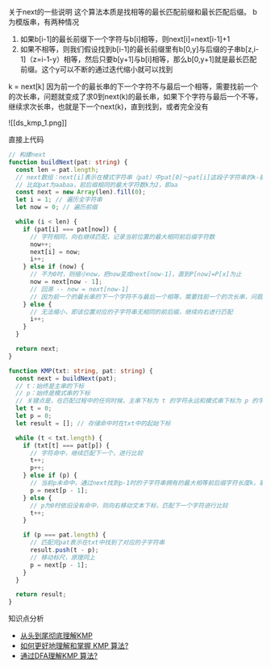 关于next的一些说明
这个算法本质是找相等的最长匹配前缀和最长匹配后缀。
b为模版串，有两种情况
1. 如果b[i-1]的最长前缀下一个字符与b[i]相等，则next[i]=next[i-1]+1
2. 如果不相等，则我们假设找到b[i-1]的最长前缀里有b[0,y]与后缀的子串b[z,i-1]（z=i-1-y）相等，然后只要b[y+1]与b[i]相等，那么b[0,y+1]就是最长匹配前缀。这个y可以不断的通过迭代缩小就可以找到

k = next[k] 因为前一个的最长串的下一个字符不与最后一个相等，需要找前一个的次长串，问题就变成了求0到next(k)的最长串，如果下个字符与最后一个不等，继续求次长串，也就是下一个next(k)，直到找到，或者完全没有

![[ds_kmp_1.png]]

直接上代码
```ts
// 构建next
function buildNext(pat: string) {
  const len = pat.length;
  // next数组：next[i]表示在模式字符串（pat）中pat[0]～pat[i]这段子字符串的k-前缀和k-后缀相同的最大字符数k
  // 比如pat为aabaa，前后缀相同的最大字符数k为2，即aa
  const next = new Array(len).fill(0);
  let i = 1; // 遍历全字符串
  let now = 0; // 遍历前缀

  while (i < len) {
    if (pat[i] === pat[now]) {
      // 字符相同，向右继续匹配，记录当前位置的最大相同前后缀字符数
      now++;
      next[i] = now;
      i++;
    } else if (now) {
      // 不为0时，则缩小now，把now变成next[now-1]，直到P[now]=P[x]为止
      now = next[now - 1];
      // 回溯 -- now = next[now-1]
      // 因为前一个的最长串的下一个字符不与最后一个相等，需要找前一个的次长串，问题就变成了求0到next(now-1)的最长串，如果下个字符与最后一个不等，继续求次长串，也就是下一个next(now-1)，直到找到，或者完全没有
    } else {
      // 无法缩小，即该位置对应的子字符串无相同的前后缀，继续向右进行匹配
      i++;
    }
  }

  return next;
}

function KMP(txt: string, pat: string) {
  const next = buildNext(pat);
  // t：始终是主串的下标
  // p：始终是模式串的下标
  // 关键点是，在匹配过程中的任何时候，主串下标为 t 的字符永远和模式串下标为 p 的字符对齐。 例如，从初始状态开始，t 一直在增加，而 p 保持为0 （没有任何字符匹配上），那么它的含义就是模式串向后移动了 t 位。同时因为p=0，所以此时模式串首和主串 t 下标对齐。
  let t = 0;
  let p = 0;
  let result = []; // 存储命中时在txt中的起始下标

  while (t < txt.length) {
    if (txt[t] === pat[p]) {
      // 字符命中，继续匹配下一个，进行比较
      t++;
      p++;
    } else if (p) {
      // 当前p未命中，通过next找到p-1时的子字符串拥有的最大相等前后缀字符长度k，取k位置的字符继续比较
      p = next[p - 1];
    } else {
      // p为0时依旧没有命中，则向右移动文本下标，匹配下一个字符进行比较
      t++;
    }

    if (p === pat.length) {
      // 匹配完pat表示在txt中找到了对应的子字符串
      result.push(t - p);
      // 移动标尺，原理同上
      p = next[p - 1];
    }
  }

  return result;
}
```

知识点分析
- [从头到尾彻底理解KMP](https://blog.csdn.net/v_july_v/article/details/7041827)
- [如何更好地理解和掌握 KMP 算法?](https://www.zhihu.com/question/21923021)
- [通过DFA理解KMP 算法?](https://www.zhihu.com/question/21923021/answer/2719375462)
